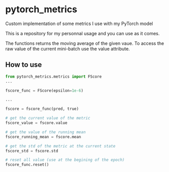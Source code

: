 # pytorch_metrics
Custom implementation of some metrics I use with my PyTorch model

This is a repository for my personnal usage and you can use as it comes.

The functions returns the moving average of the given vaue. To access the raw value of the current mini-batch use the value attribute.

## How to use
```python
from pytorch_metrics.metrics import FScore
...

fscore_func = FScore(epsilon=1e-6)

...

fscore = fscore_func(pred, true)

# get the current value of the metric
fscore_value = fscore.value

# get the value of the running mean
fscore_running_mean = fscore.mean

# get the std of the metric at the current state
fscore_std = fscore.std

# reset all value (use at the begining of the epoch)
fscore_func.reset()

```